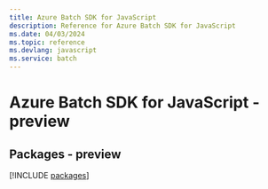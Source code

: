 ```yaml
---
title: Azure Batch SDK for JavaScript
description: Reference for Azure Batch SDK for JavaScript
ms.date: 04/03/2024
ms.topic: reference
ms.devlang: javascript
ms.service: batch
---
```

# Azure Batch SDK for JavaScript - preview
## Packages - preview
[!INCLUDE [packages](batch-index.md)]